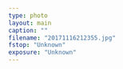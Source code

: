 ```yaml
---
type: photo
layout: main
caption: ""
filename: "20171116212355.jpg"
fstop: "Unknown"
exposure: "Unknown"
---
```

